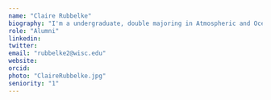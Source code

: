 ```yaml
---
name: "Claire Rubbelke"
biography: "I'm a undergraduate, double majoring in Atmospheric and Oceanic Studies and Geoscience, with a certificate in Environmental Studies. I am currently working on charcoal analysis from sediments taken from various lakes, as well as extracting macrofossils from sediments for radiocarbon dating."
role: "Alumni"
linkedin:
twitter:
email: "rubbelke2@wisc.edu"
website:
orcid:
photo: "ClaireRubbelke.jpg"
seniority: "1"
---
```

